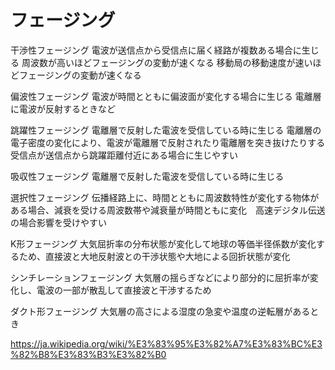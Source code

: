 # フェージング

干渉性フェージング
電波が送信点から受信点に届く経路が複数ある場合に生じる
周波数が高いほどフェージングの変動が速くなる
移動局の移動速度が速いほどフェージングの変動が速くなる

偏波性フェージング
電波が時間とともに偏波面が変化する場合に生じる
電離層に電波が反射するときなど

跳躍性フェージング
電離層で反射した電波を受信している時に生じる
電離層の電子密度の変化により、電波が電離層で反射されたり電離層を突き抜けたりする
受信点が送信点から跳躍距離付近にある場合に生じやすい

吸収性フェージング
電離層で反射した電波を受信している時に生じる

選択性フェージング
伝播経路上に、時間とともに周波数特性が変化する物体がある場合、減衰を受ける周波数帯や減衰量が時間ともに変化　高速デジタル伝送の場合影響を受けやすい

K形フェージング
大気屈折率の分布状態が変化して地球の等価半径係数が変化するため、直接波と大地反射波との干渉状態や大地による回折状態が変化

シンチレーションフェージング
大気層の揺らぎなどにより部分的に屈折率が変化し、電波の一部が散乱して直接波と干渉するため

ダクト形フェージング
大気層の高さによる湿度の急変や温度の逆転層があるとき


https://ja.wikipedia.org/wiki/%E3%83%95%E3%82%A7%E3%83%BC%E3%82%B8%E3%83%B3%E3%82%B0


